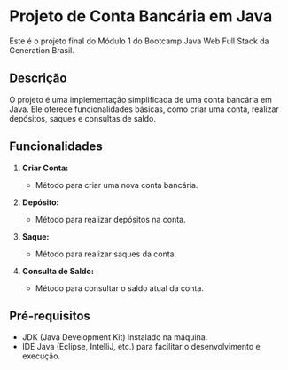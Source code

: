 # Projeto de Conta Bancária em Java

Este é o projeto final do Módulo 1 do Bootcamp Java Web Full Stack da Generation Brasil.

## Descrição

O projeto é uma implementação simplificada de uma conta bancária em Java. Ele oferece funcionalidades básicas, como criar uma conta, realizar depósitos, saques e consultas de saldo.

## Funcionalidades

1. **Criar Conta:**
   - Método para criar uma nova conta bancária.

2. **Depósito:**
   - Método para realizar depósitos na conta.

3. **Saque:**
   - Método para realizar saques da conta.

4. **Consulta de Saldo:**
   - Método para consultar o saldo atual da conta.

## Pré-requisitos

- JDK (Java Development Kit) instalado na máquina.
- IDE Java (Eclipse, IntelliJ, etc.) para facilitar o desenvolvimento e execução.
